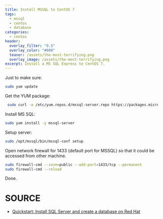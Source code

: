 ```yaml
---
title: Install MSSQL to CentOS 7
tags:
  - mssql
  - centos
  - database
categories:
  - centos
header:
  overlay_filter: "0.5"
  overlay_color: "#000"
  teaser: /assets/the-most-terrifying.png
  overlay_image: /assets/the-most-terrifying.png
excerpt: Install a MS SQL Express to CentOS 7.
---
```

Just to make sure:

```bash
sudo yum update
```

Get the YUM package:

```bash
 sudo curl -o /etc/yum.repos.d/mssql-server.repo https://packages.microsoft.com/config/rhel/7/mssql-server-2017.repo
 ```

Install MS SQL:

```bash
sudo yum install -y mssql-server
```

Setup server:

```bash
sudo /opt/mssql/bin/mssql-conf setup
```

Open network firewall for 1433 (default port for MSSQL) so that it could be accessed from other machine.

```bash
sudo firewall-cmd --zone=public --add-port=1433/tcp --permanent
sudo firewall-cmd --reload
```

Done.

# SOURCE

* [Quickstart: Install SQL Server and create a database on Red Hat](https://docs.microsoft.com/en-us/sql/linux/quickstart-install-connect-red-hat?view=sql-server-linux-2017)